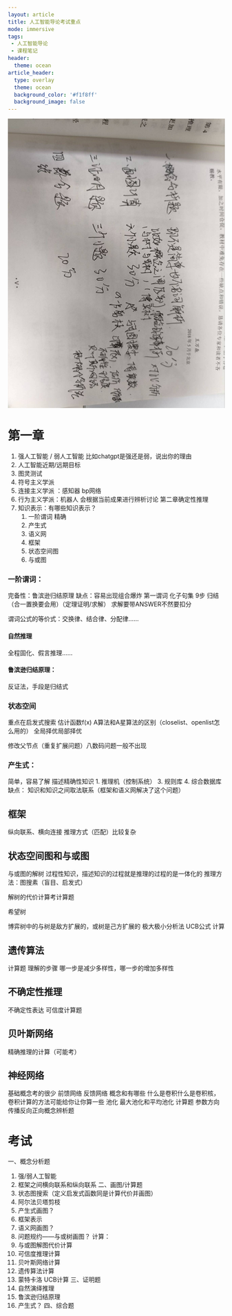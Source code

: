 ```yaml
---
layout: article
title: 人工智能导论考试重点
mode: immersive
tags:
 - 人工智能导论
 - 课程笔记
header:
  theme: ocean
article_header:
  type: overlay
  theme: ocean
  background_color: '#f1f8ff'
  background_image: false
---
```


![](/assets/attachements/Pasted%20image%2020231119153238.png)
# 第一章

1. 强人工智能 / 弱人工智能
比如chatgpt是强还是弱，说出你的理由
3. 人工智能近期/远期目标
4. 图灵测试
5. 符号主义学派
6. 连接主义学派 ：感知器 bp网络
7. 行为主义学派：机器人
会根据当前成果进行辨析讨论
第二章确定性推理
1. 知识表示：有哪些知识表示？
	1. 一阶谓词 精确
	2. 产生式 
	3. 语义网
	4. 框架
	5. 状态空间图
	6. 与或图
### 一阶谓词：
完备性：鲁滨逊归结原理
缺点：容易出现组合爆炸
第一谓词
化子句集 9步
归结（合一置换要会用）（定理证明/求解）
求解要带ANSWER不然要扣分

谓词公式的等价式：交换律、结合律、分配律……
#### 自然推理
全程固化、假言推理……
#### 鲁滨逊归结原理：
反证法，手段是归结式
### 状态空间
重点在启发式搜索
估计函数f(x)
A算法和A星算法的区别（closelist、openlist怎么用的）
全局择优局部择优

修改父节点（重复扩展问题）八数码问题一般不出现
### 产生式：
简单，容易了解
描述精确性知识
	1. 推理机（控制系统）
	3. 规则库
	4. 综合数据库
缺点：
知识和知识之间取法联系（框架和语义网解决了这个问题）
## 框架
纵向联系、横向连接
推理方式（匹配）比较复杂


## 状态空间图和与或图
与或图的解树
过程性知识，描述知识的过程就是推理的过程的是一体化的
推理方法：图搜素（盲目、启发式）

解树的代价计算考计算题

希望树 

博弈树中的与树是敌方扩展的，或树是己方扩展的
极大极小分析法
UCB公式 计算

## 遗传算法
计算题
理解的步骤 哪一步是减少多样性，哪一步的增加多样性

## 不确定性推理
不确定性表达
可信度计算题

## 贝叶斯网络
精确推理的计算（可能考）
## 神经网络
基础概念考的很少
前馈网络
反馈网络
概念和有哪些
什么是卷积什么是卷积核，
卷积计算的方法可能给你让你算一些
池化 最大池化和平均池化 计算题
参数方向传播反向正向概念辨析题


# 考试
一、概念分析题
1. 强/弱人工智能
2. 框架之间横向联系和纵向联系
二、画图/计算题
1. 状态图搜索（定义启发式函数同是计算代价并画图）
2. 阿尔法贝塔剪枝
3. 产生式画图？
4. 框架表示
5. 语义网画图？
6. 问题规约——与或树画图？
计算：
6. 与或图解图代价计算
7. 可信度推理计算
8. 贝叶斯网络计算
9. 遗传算法计算
10. 蒙特卡洛 UCB计算
三、证明题
1. 自然演绎推理
2. 鲁滨逊归结原理
3. 产生式？
四、综合题
